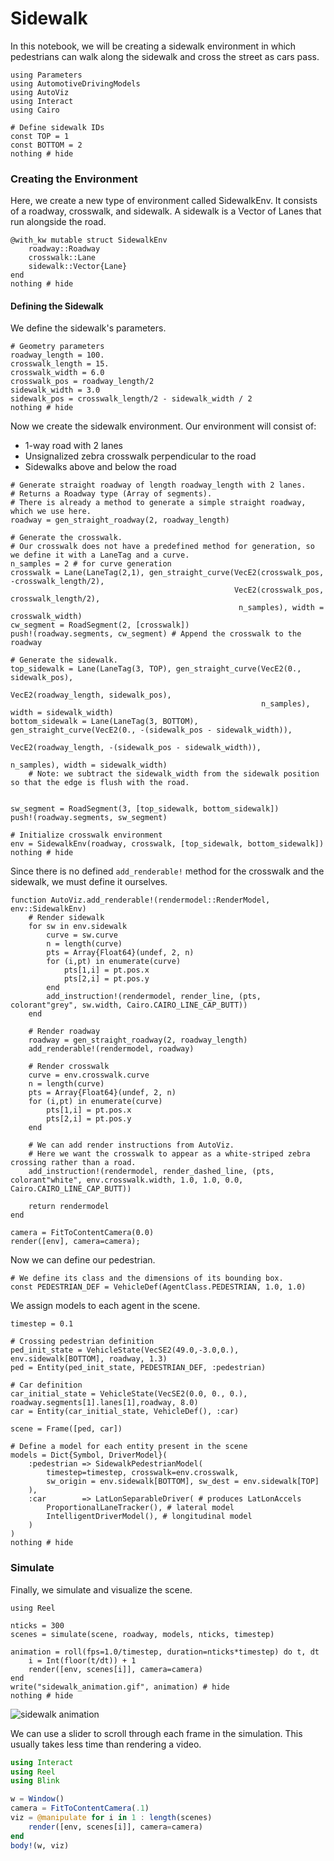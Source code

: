 # Sidewalk

In this notebook, we will be creating a sidewalk environment in which
 pedestrians can walk along the sidewalk and cross the street as cars pass.


```@example sidewalk
using Parameters
using AutomotiveDrivingModels
using AutoViz
using Interact
using Cairo

# Define sidewalk IDs
const TOP = 1
const BOTTOM = 2
nothing # hide
```

### Creating the Environment
Here, we create a new type of environment called SidewalkEnv. It consists of a roadway, crosswalk, and sidewalk. A sidewalk is a Vector of Lanes that run alongside the road.


```@example sidewalk
@with_kw mutable struct SidewalkEnv
    roadway::Roadway
    crosswalk::Lane
    sidewalk::Vector{Lane}
end
nothing # hide
```

#### Defining the Sidewalk
We define the sidewalk's parameters.


```@example sidewalk
# Geometry parameters
roadway_length = 100.
crosswalk_length = 15.
crosswalk_width = 6.0
crosswalk_pos = roadway_length/2
sidewalk_width = 3.0
sidewalk_pos = crosswalk_length/2 - sidewalk_width / 2
nothing # hide
```

Now we create the sidewalk environment. 
Our environment will consist of:
* 1-way road with 2 lanes
* Unsignalized zebra crosswalk perpendicular to the road
* Sidewalks above and below the road


```@example sidewalk
# Generate straight roadway of length roadway_length with 2 lanes.
# Returns a Roadway type (Array of segments).
# There is already a method to generate a simple straight roadway, which we use here.
roadway = gen_straight_roadway(2, roadway_length) 

# Generate the crosswalk.
# Our crosswalk does not have a predefined method for generation, so we define it with a LaneTag and a curve.
n_samples = 2 # for curve generation
crosswalk = Lane(LaneTag(2,1), gen_straight_curve(VecE2(crosswalk_pos, -crosswalk_length/2),
                                                  VecE2(crosswalk_pos, crosswalk_length/2),
                                                   n_samples), width = crosswalk_width)
cw_segment = RoadSegment(2, [crosswalk])
push!(roadway.segments, cw_segment) # Append the crosswalk to the roadway

# Generate the sidewalk.
top_sidewalk = Lane(LaneTag(3, TOP), gen_straight_curve(VecE2(0., sidewalk_pos),
                                                      VecE2(roadway_length, sidewalk_pos),
                                                        n_samples), width = sidewalk_width)
bottom_sidewalk = Lane(LaneTag(3, BOTTOM), gen_straight_curve(VecE2(0., -(sidewalk_pos - sidewalk_width)),
                                                          VecE2(roadway_length, -(sidewalk_pos - sidewalk_width)),
                                                            n_samples), width = sidewalk_width) 
    # Note: we subtract the sidewalk_width from the sidewalk position so that the edge is flush with the road.


sw_segment = RoadSegment(3, [top_sidewalk, bottom_sidewalk])
push!(roadway.segments, sw_segment)

# Initialize crosswalk environment
env = SidewalkEnv(roadway, crosswalk, [top_sidewalk, bottom_sidewalk])
nothing # hide
```

Since there is no defined `add_renderable!` method for the crosswalk and the sidewalk, we must define it ourselves.


```@example sidewalk
function AutoViz.add_renderable!(rendermodel::RenderModel, env::SidewalkEnv)
    # Render sidewalk
    for sw in env.sidewalk
        curve = sw.curve
        n = length(curve)
        pts = Array{Float64}(undef, 2, n)
        for (i,pt) in enumerate(curve)
            pts[1,i] = pt.pos.x
            pts[2,i] = pt.pos.y
        end
        add_instruction!(rendermodel, render_line, (pts, colorant"grey", sw.width, Cairo.CAIRO_LINE_CAP_BUTT))
    end
    
    # Render roadway
    roadway = gen_straight_roadway(2, roadway_length)
    add_renderable!(rendermodel, roadway)
    
    # Render crosswalk
    curve = env.crosswalk.curve
    n = length(curve)
    pts = Array{Float64}(undef, 2, n)
    for (i,pt) in enumerate(curve)
        pts[1,i] = pt.pos.x
        pts[2,i] = pt.pos.y
    end

    # We can add render instructions from AutoViz.
    # Here we want the crosswalk to appear as a white-striped zebra crossing rather than a road.
    add_instruction!(rendermodel, render_dashed_line, (pts, colorant"white", env.crosswalk.width, 1.0, 1.0, 0.0, Cairo.CAIRO_LINE_CAP_BUTT))

    return rendermodel
end
```


```@example sidewalk
camera = FitToContentCamera(0.0)
render([env], camera=camera);
```

Now we can define our pedestrian.


```@example sidewalk
# We define its class and the dimensions of its bounding box.
const PEDESTRIAN_DEF = VehicleDef(AgentClass.PEDESTRIAN, 1.0, 1.0)
```

We assign models to each agent in the scene.

```@example sidewalk
timestep = 0.1

# Crossing pedestrian definition
ped_init_state = VehicleState(VecSE2(49.0,-3.0,0.), env.sidewalk[BOTTOM], roadway, 1.3)
ped = Entity(ped_init_state, PEDESTRIAN_DEF, :pedestrian)

# Car definition
car_initial_state = VehicleState(VecSE2(0.0, 0., 0.), roadway.segments[1].lanes[1],roadway, 8.0)
car = Entity(car_initial_state, VehicleDef(), :car)

scene = Frame([ped, car])

# Define a model for each entity present in the scene
models = Dict{Symbol, DriverModel}(
    :pedestrian => SidewalkPedestrianModel(
        timestep=timestep, crosswalk=env.crosswalk,
        sw_origin = env.sidewalk[BOTTOM], sw_dest = env.sidewalk[TOP]
    ),
    :car        => LatLonSeparableDriver( # produces LatLonAccels
        ProportionalLaneTracker(), # lateral model
        IntelligentDriverModel(), # longitudinal model
    )
)
nothing # hide
```


### Simulate
Finally, we simulate and visualize the scene.

```@example sidewalk
using Reel

nticks = 300
scenes = simulate(scene, roadway, models, nticks, timestep)

animation = roll(fps=1.0/timestep, duration=nticks*timestep) do t, dt
    i = Int(floor(t/dt)) + 1
    render([env, scenes[i]], camera=camera)
end
write("sidewalk_animation.gif", animation) # hide
nothing # hide
```
![sidewalk animation](sidewalk_animation.gif)


We can use a slider to scroll through each frame in the simulation. This usually takes less time than rendering a video.


```julia
using Interact
using Reel
using Blink

w = Window()
camera = FitToContentCamera(.1)
viz = @manipulate for i in 1 : length(scenes)
    render([env, scenes[i]], camera=camera)
end
body!(w, viz)
```

